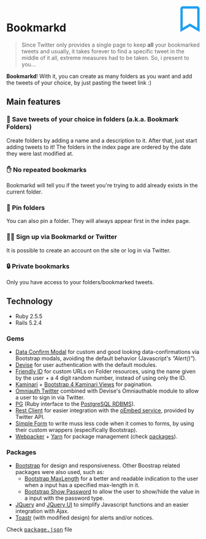 <img src="./app/assets/images/bookmark-regular.svg" width="10%" align="right">

# Bookmarkd

> Since Twitter only provides a single page to keep **all** your bookmarked tweets and usually, it takes forever to find a specific tweet in the middle of it all, extreme measures had to be taken. So, i present to you...

**Bookmarkd**! With it, you can create as many folders as you want and add the tweets of your choice, by just pasting the tweet link :)

## Main features
### 📂 Save tweets of your choice in folders (a.k.a. Bookmark Folders)
Create folders by adding a name and a description to it. After that, just start adding tweets to it! The folders in the index page are ordered by the date they were last modified at.
### ✋ No repeated bookmarks
Bookmarkd will tell you if the tweet you're trying to add already exists in the current folder.
### 📌 Pin folders
You can also pin a folder. They will always appear first in the index page.
### 👩‍💻  Sign up via Bookmarkd or Twitter
It is possible to create an account on the site or log in via Twitter.
### 🔒 Private bookmarks
Only you have access to your folders/bookmarked tweets.

## Technology
* Ruby 2.5.5
* Rails 5.2.4

### Gems
- [Data Confirm Modal](https://github.com/ifad/data-confirm-modal) for custom and good looking data-confirmations via Bootstrap modals, avoiding the default behavior (Javascript's *"Alert()"*).
- [Devise](https://github.com/heartcombo/devise) for user authentication with the default modules.
- [Friendly ID](https://github.com/norman/friendly_id) for custom URLs on Folder resources, using the name given by the user + a 4 digit random number, instead of using only the ID.
- [Kaminari](https://github.com/kaminari/kaminari) + [Bootstrap 4 Kaminari Views](https://github.com/KamilDzierbicki/bootstrap4-kaminari-views) for pagination.
- [Omniauth Twitter](https://github.com/arunagw/omniauth-twitter) combined with Devise's Omniauthable module to allow a user to sign in via Twitter.
- [PG](https://deveiate.org/code/pg/) (Ruby interface to the [PostgreSQL RDBMS](http://www.postgresql.org/)).
- [Rest Client](https://github.com/rest-client/rest-client) for easier integration with the [oEmbed service](https://developer.twitter.com/en/docs/twitter-for-websites/timelines/guides/oembed-api), provided by Twitter API. 
- [Simple Form](https://github.com/heartcombo/simple_form) to write muss less code when it comes to forms, by using their custom wrappers (especifically Bootstrap).
- [Webpacker](https://github.com/rails/webpacker) + [Yarn](https://classic.yarnpkg.com/) for package management (check [packages](#Packages)).

### Packages 
- [Bootstrap](https://getbootstrap.com/) for design and responsiveness. Other Boostrap related packages were also used, such as:
    - [Bootstrap MaxLength](https://github.com/mimo84/bootstrap-maxlength) for a better and readable indication to the user when a input has a specified max-length in it.
    - [Bootstrap Show Password](https://github.com/wenzhixin/bootstrap-show-password) to allow the user to show/hide the value in a input with the password type. 
- [JQuery](https://jquery.com/) and [JQuery UI](https://jqueryui.com/) to simplify Javascript functions and an easier integration with Ajax. 
- [Toastr](https://github.com/CodeSeven/toastr) (with modified design) for alerts and/or notices.

 Check <kbd>[package.json](./package.json)</kbd> file
